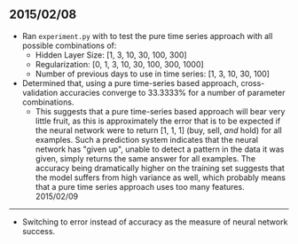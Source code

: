 2015/02/08
----------
+ Ran `experiment.py` with to test the pure time series approach with all possible combinations of:
    * Hidden Layer Size: [1, 3, 10, 30, 100, 300]
    * Regularization: [0, 1, 3, 10, 30, 100, 300, 1000]
    * Number of previous days to use in time series: [1, 3, 10, 30, 100]
+ Determined that, using a pure time-series based approach, cross-validation accuracies converge to 33.3333% for a number of parameter combinations.
    * This suggests that a pure time-series based approach will bear very little fruit, as this is approximately the error that is to be expected if the neural network were to return [1, 1, 1] (buy, sell, *and* hold) for all examples. Such a prediction system indicates that the neural network has "given up", unable to detect a pattern in the data it was given, simply returns the same answer for all examples. The accuracy being dramatically higher on the training set suggests that the model suffers from high variance as well, which probably means that a pure time series approach uses too many features.
2015/02/09
----------
+ Switching to error instead of accuracy as the measure of neural network success.
